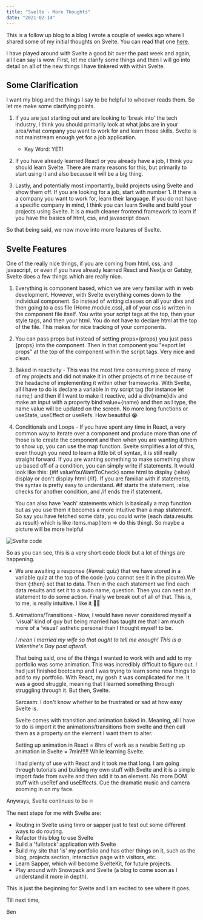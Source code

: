 ```yaml
---
title: "Svelte - More Thoughts"
date: "2021-02-14"
---
```


This is a follow up blog to a blog I wrote a couple of weeks ago where I shared some of my initial thoughts on Svelte. You can read that one <a href="https://next-js-blog-xi.vercel.app/posts/initial-svelte-thoughts" target="blank">here</a>.

I have played around with Svelte a good bit over the past week and again, all I can say is wow. First, let me clarify some things and then I will go into detail on all of the new things I have tinkered with within Svelte. 

<h2>Some Clarification</h2>

I want my blog and the things I say to be helpful to whoever reads them. So let me make some clarifying points. 

1. If you are just starting out and are looking to 'break into' the tech industry, I think you should primarily look at what jobs are in your area/what company you want to work for and learn those skills. Svelte is not mainstream enough yet for a job application. 

    - Key Word: YET!

2. If you have already learned React or you already have a job, I think you should learn Svelte. There are many reasons for this, but primarily to start using it and also because it will be a big thing. 

3. Lastly, and potentially most importantly, build projects using Svelte and show them off. If you are looking for a job, start with number 1. If there is a company you want to work for, learn their language. If you do not have a specific company in mind, I think you can learn Svelte and build your projects using Svelte. It is a much cleaner frontend framework to learn if you have the basics of html, css, and javascript down. 

So that being said, we now move into more features of Svelte. 

<h2>Svelte Features</h2>

One of the really nice things, if you are coming from html, css, and javascript, or even if you have already learned React and Nextjs or Gatsby, Svelte does a few things which are really nice. 

1. Everything is component based, which we are very familiar with in web development. However, with Svelte everything comes down to the individual component. So instead of writing classes on all your divs and then going to a css file (Home.module.css), all of your css is written in the component file itself. You write your script tags at the top, then your style tags, and then your html. You do not have to declare html at the top of the file. This makes for nice tracking of your components. 

2. You can pass props but instead of setting props={props} you just pass {props} into the component. Then in that component you "export let props" at the top of the component within the script tags. Very nice and clean. 

3. Baked in reactivity - This was the most time consuming piece of many of my projects and did not make it in other projects of mine because of the headache of implementing it within other frameworks. With Svelte, all I have to do is declare a variable in my script tag (for instance let name;) and then if I want to make it reactive, add a div{name}div and make an input with a property bind:value={name} and then as I type, the name value will be updated on the screen. No more long functions or useState, useEffect or useRefs. How beautiful 😭

4. Conditionals and Loops - If you have spent any time in React, a very common way to iterate over a component and produce more than one of those is to create the component and then when you are wanting it/them to show up, you can use the map function. Svelte simplifies a lot of this, even though you need to learn a little bit of syntax, it is still really straight forward. If you are wanting something to make something show up based off of a condition, you can simply write if statements. It would look like this: {#if valueYouWantToCheck} some html to display {:else} display or don't display html {/if}. If you are familiar with if statements, the syntax is pretty easy to understand. #if starts the statement, :else checks for another condition, and /if ends the if statement. 

    You can also have 'each' statements which is basically a map function
but as you use them it becomes a more intuitive than a map statement. So say you have fetched some data, you could write {each data.results as result} which is like items.map(item => do this thing). So maybe a picture will be more helpful 

<img src="/images/Svelte_Code.png" alt="Svelte code" />

So as you can see, this is a very short code block but a lot of things
are happening.

- We are awaiting a response {#await quiz} that we have stored in a variable quiz at the top of the code (you cannot see it in the picutre).We then {:then} set that to data. Then in the each statement we find each data.results and set it to a sudo name, question. Then you can nest an if statement to do some action. Finally we break out of all of that. This is, to me, is really intuitive. I like it 🤯🤓

5) Animations/Transitions - Now, I would have never considered myself a 'visual' kind of guy but being married has taught me that I am much more of a 'visual' asthetic personal than I thought myself to be.

    _I mean I married my wife so that ought to tell me enough! This is a Valentine's Day post afterall._

    That being said, one of the things I wanted to work with and add to my portfolio was some animation. This was incredibly difficult to figure out. I had just finished bootcamp and I was trying to learn some new things to add to my portfolio. With React, my gosh it was complicated for me. It was a good struggle, meaning that I learned something through struggling through it. But then, Svelte. 

    Sarcasm: I don't know whether to be frustrated or sad at how easy Svelte is. 

    Svelte comes with transition and animation baked in. Meaning, all I have to do is import it the animations/transitions from svelte and then call them as a property on the element I want them to alter. 

    Setting up animation in React = 8hrs of work as a newbie
    Setting up animation in Svelte = 7min!!!!! While learning Svelte. 

    I had plenty of use with React and it took me that long. I am going through tutorials and building my own stuff with Svelte and it is a simple import fade from svelte and then add it to an element. No more DOM stuff with useRef and useEffects. Cue the dramatic music and camera zooming in on my face. 

Anyways, Svelte continues to be 🔥

The next steps for me with Svelte are: 

- Routing in Svelte using tinro or sapper just to test out some different ways to do routing. 
- Refactor this blog to use Svelte
- Build a 'fullstack' application with Svelte
- Build my site that 'is' my portfolio and has other things on it, such as the blog, projects section, interactive page with visitors, etc. 
- Learn Sapper, which will become SvelteKit, for future projects. 
- Play around with Snowpack and Svelte (a blog to come soon as I understand it more in depth). 

This is just the beginning for Svelte and I am excited to see where it goes. 

Till next time, 

Ben 

